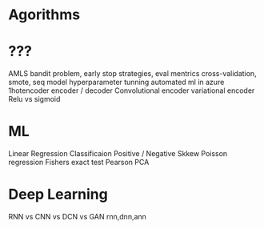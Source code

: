# Agorithms

# ???
AMLS
bandit problem, early stop strategies, eval mentrics
cross-validation, smote, seq model
hyperparameter tunning
automated ml in azure
1hotencoder
encoder / decoder
Convolutional encoder
variational encoder
Relu vs sigmoid 


# ML
Linear Regression
Classificaion
Positive / Negative Skkew
Poisson regression
Fishers exact test
Pearson
PCA

# Deep Learning
RNN vs CNN vs DCN vs GAN
rnn,dnn,ann
